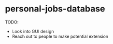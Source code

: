 # personal-jobs-database

TODO:

* Look into GUI design
* Reach out to people to make potential extension
